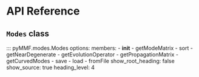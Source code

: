 # API Reference

## `Modes` class

::: pyMMF.modes.Modes
    options:
      members:
        - __init__
        - getModeMatrix
        - sort
        - getNearDegenerate
        - getEvolutionOperator
        - getPropagationMatrix
        - getCurvedModes
        - save
        - load
        - fromFile
      show_root_heading: false
      show_source: true
      heading_level: 4
